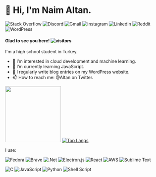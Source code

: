 # 👋 Hi, I'm Naim Altan.

![Stack Overflow](https://img.shields.io/badge/-Stackoverflow-FE7A16?style=for-the-badge&logo=stack-overflow&logoColor=white) ![Discord](https://img.shields.io/badge/%3CServer%3E-%237289DA.svg?style=for-the-badge&logo=discord&logoColor=white) ![Gmail](https://img.shields.io/badge/Gmail-D14836?style=for-the-badge&logo=gmail&logoColor=white) ![Instagram](https://img.shields.io/badge/<handle>-%23E4405F.svg?style=for-the-badge&logo=Instagram&logoColor=white) ![LinkedIn](https://img.shields.io/badge/linkedin-%230077B5.svg?style=for-the-badge&logo=linkedin&logoColor=white) ![Reddit](https://img.shields.io/badge/Reddit-FF4500?style=for-the-badge&logo=reddit&logoColor=white) ![WordPress](https://img.shields.io/badge/WordPress-%23117AC9.svg?style=for-the-badge&logo=WordPress&logoColor=white)

#### Glad to see you here! ![visitors](https://visitor-badge.glitch.me/badge?page_id=101498687)

I'm a high school student in Turkey.

- 👀 I’m interested in cloud development and machine learning.
- 🌱 I’m currently learning JavaScript.
- 📝 I regularly write blog entries on my WordPress website.
- 📫 How to reach me: @Altan on Twitter.

<img height="180em" src="https://github-readme-stats.vercel.app/api?username=FrostBite-cpp&show_icons=true&hide_border=true&&count_private=true&include_all_commits=true?theme=tokyonight" /> [![Top Langs](https://github-readme-stats.vercel.app/api/top-langs/?username=FrostBite-cpp)](https://github.com/anuraghazra/github-readme-stats)

I use:

![Fedora](https://img.shields.io/badge/Fedora-294172?style=for-the-badge&logo=fedora&logoColor=white) ![Brave](https://img.shields.io/badge/Brave-FB542B?style=for-the-badge&logo=Brave&logoColor=white) ![.Net](https://img.shields.io/badge/.NET-5C2D91?style=for-the-badge&logo=.net&logoColor=white) ![Electron.js](https://img.shields.io/badge/Electron-191970?style=for-the-badge&logo=Electron&logoColor=white) ![React](https://img.shields.io/badge/react-%2320232a.svg?style=for-the-badge&logo=react&logoColor=%2361DAFB) ![AWS](https://img.shields.io/badge/AWS-%23FF9900.svg?style=for-the-badge&logo=amazon-aws&logoColor=white) ![Sublime Text](https://img.shields.io/badge/sublime_text-%23575757.svg?style=for-the-badge&logo=sublime-text&logoColor=important) 


![C](https://img.shields.io/badge/c-%2300599C.svg?style=for-the-badge&logo=c&logoColor=white) ![JavaScript](https://img.shields.io/badge/javascript-%23323330.svg?style=for-the-badge&logo=javascript&logoColor=%23F7DF1E) ![Python](https://img.shields.io/badge/python-3670A0?style=for-the-badge&logo=python&logoColor=ffdd54) ![Shell Script](https://img.shields.io/badge/shell_script-%23121011.svg?style=for-the-badge&logo=gnu-bash&logoColor=white)









